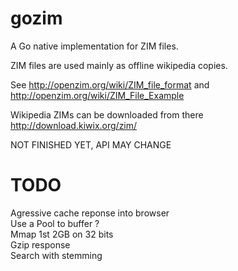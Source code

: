 gozim
=====

A Go native implementation for ZIM files.  

ZIM files are used mainly as offline wikipedia copies.

See http://openzim.org/wiki/ZIM_file_format and http://openzim.org/wiki/ZIM_File_Example

Wikipedia ZIMs can be downloaded from there http://download.kiwix.org/zim/

NOT FINISHED YET, API MAY CHANGE

TODO
====
Agressive cache reponse into browser  
Use a Pool to buffer ?  
Mmap 1st 2GB on 32 bits  
Gzip response  
Search with stemming  

